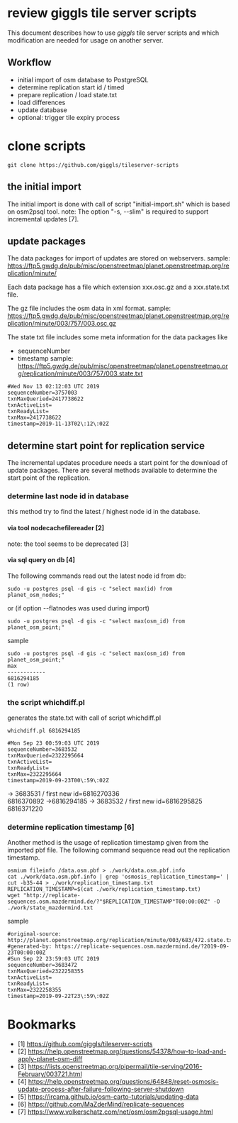 # review giggls tile server scripts

This document describes how to use *giggls* tile server scripts and which modification are needed for usage on another server.

## Workflow
+  initial import of osm database to PostgreSQL
+  determine replication start id / timed
+  prepare replication / load state.txt
+  load differences
+  update database
+  optional: trigger tile expiry process

# clone scripts
```
git clone https://github.com/giggls/tileserver-scripts
```

## the initial import
The initial import is done with call of script "initial-import.sh" which is based on osm2psql tool.
note: The option "-s, --slim" is required to support incremental updates [7].  

## update packages
The data packages for import of updates are stored on webservers.
sample: https://ftp5.gwdg.de/pub/misc/openstreetmap/planet.openstreetmap.org/replication/minute/

Each data package has a file which extension xxx.osc.gz and a xxx.state.txt file.

The gz file includes the osm data in xml format.
sample: https://ftp5.gwdg.de/pub/misc/openstreetmap/planet.openstreetmap.org/replication/minute/003/757/003.osc.gz

The state txt file includes some meta information for the data packages like
+ sequenceNumber
+ timestamp
sample: https://ftp5.gwdg.de/pub/misc/openstreetmap/planet.openstreetmap.org/replication/minute/003/757/003.state.txt
```
#Wed Nov 13 02:12:03 UTC 2019
sequenceNumber=3757003
txnMaxQueried=2417738622
txnActiveList=
txnReadyList=
txnMax=2417738622
timestamp=2019-11-13T02\:12\:02Z
```

## determine start point for replication service
The incremental updates procedure needs a start point for the download of update packages.
There are several methods available to determine the start point of the replication.

### determine last node id in database
this method try to find the latest / highest node id in the database.

#### via tool nodecachefilereader [2]
note: the tool seems to be deprecated [3]

#### via sql query on db [4]
The following commands read out the latest node id from db:
```
sudo -u postgres psql -d gis -c "select max(id) from planet_osm_nodes;"
```
or (if option --flatnodes was used during import)
```
sudo -u postgres psql -d gis -c "select max(osm_id) from planet_osm_point;"
```

sample
```
sudo -u postgres psql -d gis -c "select max(osm_id) from planet_osm_point;"
max     
------------
6816294185
(1 row)
```

### the script whichdiff.pl
generates the state.txt with call of script whichdiff.pl

```
whichdiff.pl 6816294185

#Mon Sep 23 00:59:03 UTC 2019
sequenceNumber=3683532
txnMaxQueried=2322295664
txnActiveList=
txnReadyList=
txnMax=2322295664
timestamp=2019-09-23T00\:59\:02Z
```

-> 3683531 / first new id=6816270336  
                          6816370892
                        ->6816294185
-> 3683532 / first new id=6816295825
                          6816371220



### determine replication timestamp [6]

Another method is the usage of replication timestamp given from the imported pbf file.
The following command sequence read out the replication timestamp.

```
osmium fileinfo /data.osm.pbf > ./work/data.osm.pbf.info
cat ./work/data.osm.pbf.info | grep 'osmosis_replication_timestamp=' | cut -b35-44 > ./work/replication_timestamp.txt
REPLICATION_TIMESTAMP=$(cat ./work/replication_timestamp.txt)
wget "http://replicate-sequences.osm.mazdermind.de/?"$REPLICATION_TIMESTAMP"T00:00:00Z" -O ./work/state_mazdermind.txt
```
sample
```
#original-source: http://planet.openstreetmap.org/replication/minute/003/683/472.state.txt
#generated-by: https://replicate-sequences.osm.mazdermind.de/?2019-09-23T00:00:00Z
#Sun Sep 22 23:59:03 UTC 2019
sequenceNumber=3683472
txnMaxQueried=2322258355
txnActiveList=
txnReadyList=
txnMax=2322258355
timestamp=2019-09-22T23\:59\:02Z
```



# Bookmarks

* [1] https://github.com/giggls/tileserver-scripts
* [2] https://help.openstreetmap.org/questions/54378/how-to-load-and-apply-planet-osm-diff
* [3] https://lists.openstreetmap.org/pipermail/tile-serving/2016-February/003721.html
* [4] https://help.openstreetmap.org/questions/64848/reset-osmosis-update-process-after-failure-following-server-shutdown
* [5] https://ircama.github.io/osm-carto-tutorials/updating-data
* [6] https://github.com/MaZderMind/replicate-sequences
* [7] https://www.volkerschatz.com/net/osm/osm2pgsql-usage.html
